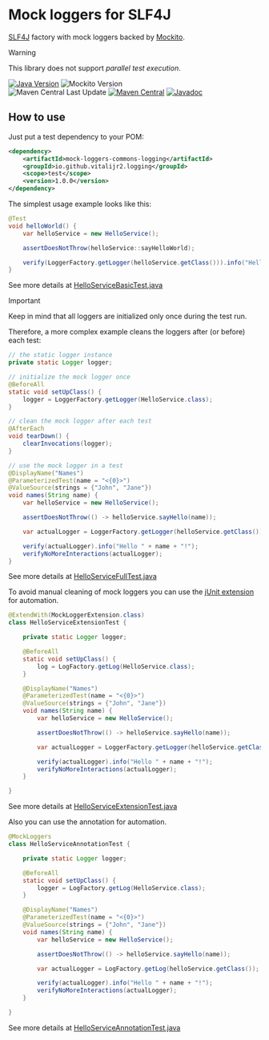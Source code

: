 # Mock loggers for SLF4J

[SLF4J][slf4j] factory with mock loggers backed by [Mockito][].

> [!WARNING]
> This library does not support _parallel test execution_.

[![Java Version][java-version]][jdk-download]
![Mockito Version][mockito-version]  
![Maven Central Last Update][maven-central-last-update]
[![Maven Central][maven-central]][maven-central-link]
[![Javadoc][javadoc]][javadoc-link]

## How to use

Just put a test dependency to your POM:
```xml
<dependency>
    <artifactId>mock-loggers-commons-logging</artifactId>
    <groupId>io.github.vitalijr2.logging</groupId>
    <scope>test</scope>
    <version>1.0.0</version>
</dependency>
```

The simplest usage example looks like this:
```java
@Test
void helloWorld() {
    var helloService = new HelloService();

    assertDoesNotThrow(helloService::sayHelloWorld);

    verify(LoggerFactory.getLogger(helloService.getClass())).info("Hello World!");
}
```
See more details at [HelloServiceBasicTest.java](src/it/hello-commons-logging-world/src/test/java/example/hello/HelloServiceBasicTest.java)

> [!IMPORTANT]
> Keep in mind that all loggers are initialized only once during the test run.

Therefore, a more complex example cleans the loggers after (or before) each test:
```java
// the static logger instance
private static Logger logger;

// initialize the mock logger once
@BeforeAll
static void setUpClass() {
    logger = LoggerFactory.getLogger(HelloService.class);
}

// clean the mock logger after each test
@AfterEach
void tearDown() {
    clearInvocations(logger);
}

// use the mock logger in a test
@DisplayName("Names")
@ParameterizedTest(name = "<{0}>")
@ValueSource(strings = {"John", "Jane"})
void names(String name) {
    var helloService = new HelloService();

    assertDoesNotThrow(() -> helloService.sayHello(name));

    var actualLogger = LoggerFactory.getLogger(helloService.getClass());

    verify(actualLogger).info("Hello " + name + "!");
    verifyNoMoreInteractions(actualLogger);
}
```
See more details at [HelloServiceFullTest.java](src/it/hello-commons-logging-world/src/test/java/example/hello/HelloServiceFullTest.java)

To avoid manual cleaning of mock loggers you can use the [jUnit extension][junit-extension] for automation.

```java
@ExtendWith(MockLoggerExtension.class)
class HelloServiceExtensionTest {

    private static Logger logger;

    @BeforeAll
    static void setUpClass() {
        log = LogFactory.getLog(HelloService.class);
    }

    @DisplayName("Names")
    @ParameterizedTest(name = "<{0}>")
    @ValueSource(strings = {"John", "Jane"})
    void names(String name) {
        var helloService = new HelloService();

        assertDoesNotThrow(() -> helloService.sayHello(name));

        var actualLogger = LoggerFactory.getLogger(helloService.getClass());

        verify(actualLogger).info("Hello " + name + "!");
        verifyNoMoreInteractions(actualLogger);
    }

}
```
See more details at [HelloServiceExtensionTest.java](src/it/hello-commons-logging-world/src/test/java/example/hello/HelloServiceExtensionTest.java)

Also you can use the annotation for automation.
```java
@MockLoggers
class HelloServiceAnnotationTest {

    private static Logger logger;

    @BeforeAll
    static void setUpClass() {
        logger = LogFactory.getLog(HelloService.class);
    }

    @DisplayName("Names")
    @ParameterizedTest(name = "<{0}>")
    @ValueSource(strings = {"John", "Jane"})
    void names(String name) {
        var helloService = new HelloService();

        assertDoesNotThrow(() -> helloService.sayHello(name));

        var actualLogger = LogFactory.getLog(helloService.getClass());

        verify(actualLogger).info("Hello " + name + "!");
        verifyNoMoreInteractions(actualLogger);
    }

}
```
See more details at [HelloServiceAnnotationTest.java](src/it/hello-commons-logging-world/src/test/java/example/hello/HelloServiceAnnotationTest.java)

[slf4j]: https://www.slf4j.org/

[Mockito]: https://site.mockito.org

[java-version]: https://img.shields.io/static/v1?label=Java&message=11&color=blue&logoColor=E23D28

[jdk-download]: https://www.oracle.com/java/technologies/downloads/#java11

[mockito-version]: https://img.shields.io/static/v1?label=Mockito&message=5.14.2&color=blue&logoColor=E23D28

[maven-central-last-update]: https://img.shields.io/maven-central/last-update/io.github.vitalijr2.logging/mock-loggers-commons-logging

[maven-central]: https://img.shields.io/maven-central/v/io.github.vitalijr2.logging/mock-loggers-commons-logging

[maven-central-link]: https://central.sonatype.com/artifact/io.github.vitalijr2.logging/mock-loggers-commons-logging?smo=true

[javadoc]: https://javadoc.io/badge2/io.github.vitalijr2.logging/mock-loggers-commons-logging/javadoc.svg

[javadoc-link]: https://javadoc.io/doc/io.github.vitalijr2.logging/mock-loggers-commons-logging

[junit-extension]: ../core/
